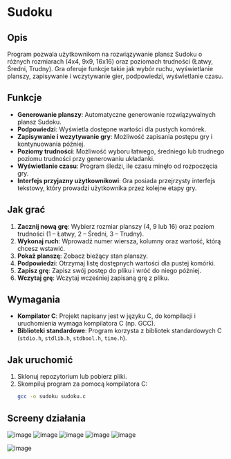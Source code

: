 # Sudoku

## Opis
Program pozwala użytkownikom na rozwiązywanie plansz Sudoku o różnych rozmiarach (4x4, 9x9, 16x16) oraz poziomach trudności (Łatwy, Średni, Trudny). Gra oferuje funkcje takie jak wybór ruchu, wyświetlanie planszy, zapisywanie i wczytywanie gier, podpowiedzi, wyświetlanie czasu. 

## Funkcje
- **Generowanie planszy**: Automatyczne generowanie rozwiązywalnych plansz Sudoku.
- **Podpowiedzi**: Wyświetla dostępne wartości dla pustych komórek.
- **Zapisywanie i wczytywanie gry**: Możliwość zapisania postępu gry i kontynuowania później.
- **Poziomy trudności**: Możliwość wyboru łatwego, średniego lub trudnego poziomu trudności przy generowaniu układanki.
- **Wyświetlanie czasu**: Program śledzi, ile czasu minęło od rozpoczęcia gry.
- **Interfejs przyjazny użytkownikowi**: Gra posiada przejrzysty interfejs tekstowy, który prowadzi użytkownika przez kolejne etapy gry.

## Jak grać
1. **Zacznij nową grę**: Wybierz rozmiar planszy (4, 9 lub 16) oraz poziom trudności (1 – Łatwy, 2 – Średni, 3 – Trudny).
2. **Wykonaj ruch**: Wprowadź numer wiersza, kolumny oraz wartość, którą chcesz wstawić.
3. **Pokaż planszę**: Zobacz bieżący stan planszy.
4. **Podpowiedzi**: Otrzymaj listę dostępnych wartości dla pustej komórki.
5. **Zapisz grę**: Zapisz swój postęp do pliku i wróć do niego później.
6. **Wczytaj grę**: Wczytaj wcześniej zapisaną grę z pliku.

## Wymagania
- **Kompilator C**: Projekt napisany jest w języku C, do kompilacji i uruchomienia wymaga kompilatora C (np. GCC).
- **Biblioteki standardowe**: Program korzysta z bibliotek standardowych C (`stdio.h`, `stdlib.h`, `stdbool.h`, `time.h`).

## Jak uruchomić
1. Sklonuj repozytorium lub pobierz pliki.
2. Skompiluj program za pomocą kompilatora C:
   ```bash
   gcc -o sudoku sudoku.c

## Screeny działania
![image](https://github.com/user-attachments/assets/f00103f0-d901-46dd-b561-fa72009f0b2c)
![image](https://github.com/user-attachments/assets/8a944334-bffe-4c5f-962a-51e70b14084f)
![image](https://github.com/user-attachments/assets/fee3def7-2e03-4290-a6e8-6c4efb60f6ce)
![image](https://github.com/user-attachments/assets/c73eaebf-d3ab-495f-91e3-ae52d71ea69e)
![image](https://github.com/user-attachments/assets/c875756d-f31e-41c3-a2f0-326da3b052dd)


![image](https://github.com/user-attachments/assets/4a15f001-d3b7-48ae-bae3-261ffe6b15d2)
